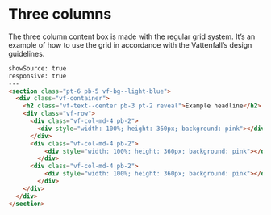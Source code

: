 # Three columns

The three column content box is made with the regular grid system. It’s an example of how to use the grid in accordance with the Vattenfall’s design guidelines.

```html
showSource: true
responsive: true
---
<section class="pt-6 pb-5 vf-bg--light-blue">
  <div class="vf-container">
    <h2 class="vf-text--center pb-3 pt-2 reveal">Example headline</h2>
    <div class="vf-row">
      <div class="vf-col-md-4 pb-2">
        <div style="width: 100%; height: 360px; background: pink"></div>
      </div>
      <div class="vf-col-md-4 pb-2">
          <div style="width: 100%; height: 360px; background: pink"></div>
        </div>
      <div class="vf-col-md-4 pb-2">
          <div style="width: 100%; height: 360px; background: pink"></div>
        </div>
    </div>
  </div>
</section>
```


